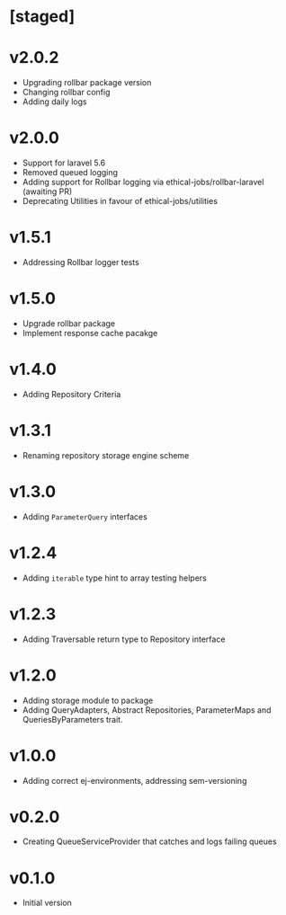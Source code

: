 # [staged]

# v2.0.2

- Upgrading rollbar package version
- Changing rollbar config
- Adding daily logs

# v2.0.0

- Support for laravel 5.6
- Removed queued logging
- Adding support for Rollbar logging via ethical-jobs/rollbar-laravel (awaiting PR)
- Deprecating Utilities in favour of ethical-jobs/utilities

# v1.5.1

- Addressing Rollbar logger tests

# v1.5.0

- Upgrade rollbar package
- Implement response cache pacakge

# v1.4.0

- Adding Repository Criteria

# v1.3.1

- Renaming repository storage engine scheme

# v1.3.0

- Adding `ParameterQuery` interfaces

# v1.2.4

- Adding `iterable` type hint to array testing helpers

# v1.2.3

- Adding Traversable return type to Repository interface

# v1.2.0

- Adding storage module to package
- Adding QueryAdapters, Abstract Repositories, ParameterMaps and QueriesByParameters trait.

# v1.0.0

- Adding correct ej-environments, addressing sem-versioning

# v0.2.0

- Creating QueueServiceProvider that catches and logs failing queues

# v0.1.0

- Initial version